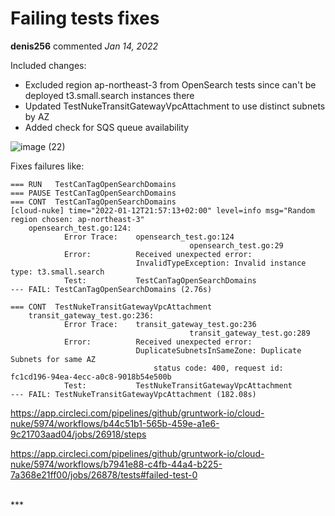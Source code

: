 # Failing tests fixes

**denis256** commented *Jan 14, 2022*

Included changes:
  * Excluded region ap-northeast-3 from OpenSearch tests since can't be deployed t3.small.search instances there
  * Updated TestNukeTransitGatewayVpcAttachment to use distinct subnets by AZ
  * Added check for SQS queue availability

![image (22)](https://user-images.githubusercontent.com/10694338/149575856-ede05a76-8504-4580-8faa-52e48b1b7d24.png)

Fixes failures like:
```
=== RUN   TestCanTagOpenSearchDomains
=== PAUSE TestCanTagOpenSearchDomains
=== CONT  TestCanTagOpenSearchDomains
[cloud-nuke] time="2022-01-12T21:57:13+02:00" level=info msg="Random region chosen: ap-northeast-3"
    opensearch_test.go:124: 
        	Error Trace:	opensearch_test.go:124
        	            				opensearch_test.go:29
        	Error:      	Received unexpected error:
        	            	InvalidTypeException: Invalid instance type: t3.small.search
        	Test:       	TestCanTagOpenSearchDomains
--- FAIL: TestCanTagOpenSearchDomains (2.76s)

=== CONT  TestNukeTransitGatewayVpcAttachment
    transit_gateway_test.go:236: 
        	Error Trace:	transit_gateway_test.go:236
        	            				transit_gateway_test.go:289
        	Error:      	Received unexpected error:
        	            	DuplicateSubnetsInSameZone: Duplicate Subnets for same AZ
        	            		status code: 400, request id: fc1cd196-94ea-4ecc-a0c8-9018b54e500b
        	Test:       	TestNukeTransitGatewayVpcAttachment
--- FAIL: TestNukeTransitGatewayVpcAttachment (182.08s)
```

https://app.circleci.com/pipelines/github/gruntwork-io/cloud-nuke/5974/workflows/b44c51b1-565b-459e-a1e6-9c21703aad04/jobs/26918/steps

https://app.circleci.com/pipelines/github/gruntwork-io/cloud-nuke/5974/workflows/b7941e88-c4fb-44a4-b225-7a368e21ff00/jobs/26878/tests#failed-test-0

<br />
***


